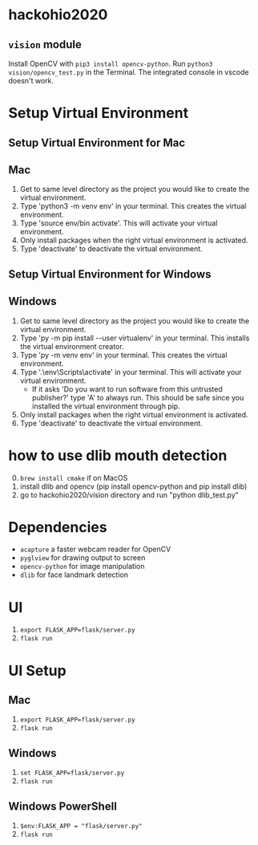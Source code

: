 # hackohio2020

## `vision` module
Install OpenCV with `pip3 install opencv-python`.
Run `python3 vision/opencv_test.py` in the Terminal. The integrated console in vscode doesn't work.

# Setup Virtual Environment
## Setup Virtual Environment for Mac
## Mac
1. Get to same level directory as the project you would like to create the virtual environment. 
2. Type 'python3 -m venv env' in your terminal. This creates the virtual environment.
3. Type 'source env/bin activate'. This will activate your virtual environment.
4. Only install packages when the right virtual environment is activated.
5. Type 'deactivate' to deactivate the virtual environment.

## Setup Virtual Environment for Windows
## Windows
1. Get to same level directory as the project you would like to create the virtual environment. 
2. Type 'py -m pip install --user virtualenv' in your terminal. This installs the virtual environment creator.
3. Type 'py -m venv env' in your terminal. This creates the virtual environment.
4. Type '.\env\Scripts\activate' in your terminal. This will activate your virtual environment.
    - If it asks 'Do you want to run software from this untrusted publisher?' type 'A' to always run. This should be safe since you installed the virtual environment through pip.
5. Only install packages when the right virtual environment is activated.
6. Type 'deactivate' to deactivate the virtual environment.

# how to use dlib mouth detection
0. `brew install cmake` if on MacOS
1. install dlib and opencv (pip install opencv-python and pip install dlib)
2. go to hackohio2020/vision directory and run "python dlib_test.py"


# Dependencies
- `acapture` a faster webcam reader for OpenCV
- `pyglview` for drawing output to screen
- `opencv-python` for image manipulation
- `dlib` for face landmark detection

# UI
1. `export FLASK_APP=flask/server.py`
2. `flask run`
# UI Setup
## Mac
1. `export FLASK_APP=flask/server.py`
2. `flask run`

## Windows
1. `set FLASK_APP=flask/server.py`
2. `flask run`

## Windows PowerShell
1. `$env:FLASK_APP = "flask/server.py"`
2. `flask run`

